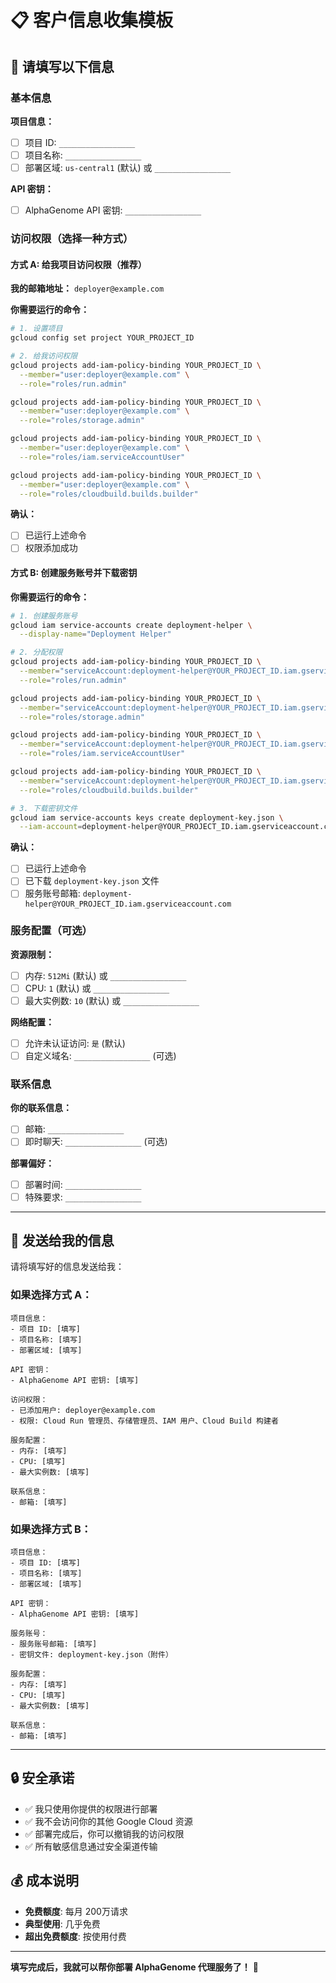 # 📋 客户信息收集模板

## 🎯 **请填写以下信息**

### 基本信息

**项目信息：**
- [ ] 项目 ID: `_________________`
- [ ] 项目名称: `_________________`
- [ ] 部署区域: `us-central1` (默认) 或 `_________________`

**API 密钥：**
- [ ] AlphaGenome API 密钥: `_________________`

### 访问权限（选择一种方式）

#### 方式 A: 给我项目访问权限（推荐）

**我的邮箱地址：** `deployer@example.com`

**你需要运行的命令：**
```bash
# 1. 设置项目
gcloud config set project YOUR_PROJECT_ID

# 2. 给我访问权限
gcloud projects add-iam-policy-binding YOUR_PROJECT_ID \
  --member="user:deployer@example.com" \
  --role="roles/run.admin"

gcloud projects add-iam-policy-binding YOUR_PROJECT_ID \
  --member="user:deployer@example.com" \
  --role="roles/storage.admin"

gcloud projects add-iam-policy-binding YOUR_PROJECT_ID \
  --member="user:deployer@example.com" \
  --role="roles/iam.serviceAccountUser"

gcloud projects add-iam-policy-binding YOUR_PROJECT_ID \
  --member="user:deployer@example.com" \
  --role="roles/cloudbuild.builds.builder"
```

**确认：**
- [ ] 已运行上述命令
- [ ] 权限添加成功

#### 方式 B: 创建服务账号并下载密钥

**你需要运行的命令：**
```bash
# 1. 创建服务账号
gcloud iam service-accounts create deployment-helper \
  --display-name="Deployment Helper"

# 2. 分配权限
gcloud projects add-iam-policy-binding YOUR_PROJECT_ID \
  --member="serviceAccount:deployment-helper@YOUR_PROJECT_ID.iam.gserviceaccount.com" \
  --role="roles/run.admin"

gcloud projects add-iam-policy-binding YOUR_PROJECT_ID \
  --member="serviceAccount:deployment-helper@YOUR_PROJECT_ID.iam.gserviceaccount.com" \
  --role="roles/storage.admin"

gcloud projects add-iam-policy-binding YOUR_PROJECT_ID \
  --member="serviceAccount:deployment-helper@YOUR_PROJECT_ID.iam.gserviceaccount.com" \
  --role="roles/iam.serviceAccountUser"

gcloud projects add-iam-policy-binding YOUR_PROJECT_ID \
  --member="serviceAccount:deployment-helper@YOUR_PROJECT_ID.iam.gserviceaccount.com" \
  --role="roles/cloudbuild.builds.builder"

# 3. 下载密钥文件
gcloud iam service-accounts keys create deployment-key.json \
  --iam-account=deployment-helper@YOUR_PROJECT_ID.iam.gserviceaccount.com
```

**确认：**
- [ ] 已运行上述命令
- [ ] 已下载 `deployment-key.json` 文件
- [ ] 服务账号邮箱: `deployment-helper@YOUR_PROJECT_ID.iam.gserviceaccount.com`

### 服务配置（可选）

**资源限制：**
- [ ] 内存: `512Mi` (默认) 或 `_________________`
- [ ] CPU: `1` (默认) 或 `_________________`
- [ ] 最大实例数: `10` (默认) 或 `_________________`

**网络配置：**
- [ ] 允许未认证访问: `是` (默认)
- [ ] 自定义域名: `_________________` (可选)

### 联系信息

**你的联系信息：**
- [ ] 邮箱: `_________________`
- [ ] 即时聊天: `_________________` (可选)

**部署偏好：**
- [ ] 部署时间: `_________________`
- [ ] 特殊要求: `_________________`

---

## 📧 **发送给我的信息**

请将填写好的信息发送给我：

### 如果选择方式 A：

```
项目信息：
- 项目 ID: [填写]
- 项目名称: [填写]
- 部署区域: [填写]

API 密钥：
- AlphaGenome API 密钥: [填写]

访问权限：
- 已添加用户: deployer@example.com
- 权限: Cloud Run 管理员、存储管理员、IAM 用户、Cloud Build 构建者

服务配置：
- 内存: [填写]
- CPU: [填写]
- 最大实例数: [填写]

联系信息：
- 邮箱: [填写]
```

### 如果选择方式 B：

```
项目信息：
- 项目 ID: [填写]
- 项目名称: [填写]
- 部署区域: [填写]

API 密钥：
- AlphaGenome API 密钥: [填写]

服务账号：
- 服务账号邮箱: [填写]
- 密钥文件: deployment-key.json（附件）

服务配置：
- 内存: [填写]
- CPU: [填写]
- 最大实例数: [填写]

联系信息：
- 邮箱: [填写]
```

---

## 🔒 **安全承诺**

- ✅ 我只使用你提供的权限进行部署
- ✅ 我不会访问你的其他 Google Cloud 资源
- ✅ 部署完成后，你可以撤销我的访问权限
- ✅ 所有敏感信息通过安全渠道传输

## 💰 **成本说明**

- **免费额度**: 每月 200万请求
- **典型使用**: 几乎免费
- **超出免费额度**: 按使用付费

---

**填写完成后，我就可以帮你部署 AlphaGenome 代理服务了！** 🚀 